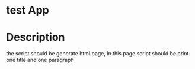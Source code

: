 # test App
# Description
the script should be generate html page, in this page script should be print one title and one paragraph
